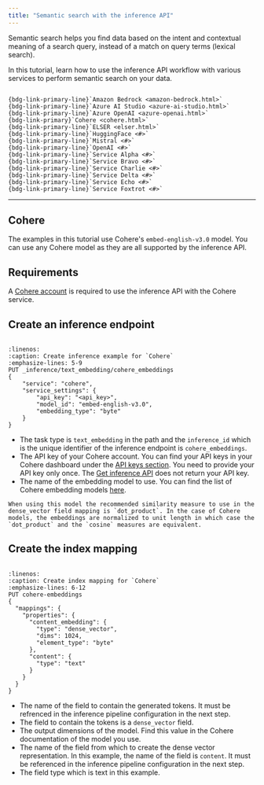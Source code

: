 ```yaml
---
title: "Semantic search with the inference API"
---
```


Semantic search helps you find data based on the intent and contextual meaning of a search query, instead of a match on query terms (lexical search).

In this tutorial, learn how to use the inference API workflow with various services to perform semantic search on your data.

```{admonition} Select your service

{bdg-link-primary-line}`Amazon Bedrock <amazon-bedrock.html>`
{bdg-link-primary-line}`Azure AI Studio <azure-ai-studio.html>`
{bdg-link-primary-line}`Azure OpenAI <azure-openai.html>`
{bdg-link-primary}`Cohere <cohere.html>`
{bdg-link-primary-line}`ELSER <elser.html>`
{bdg-link-primary-line}`HuggingFace <#>`
{bdg-link-primary-line}`Mistral <#>`
{bdg-link-primary-line}`OpenAI <#>`
{bdg-link-primary-line}`Service Alpha <#>`
{bdg-link-primary-line}`Service Bravo <#>`
{bdg-link-primary-line}`Service Charlie <#>`
{bdg-link-primary-line}`Service Delta <#>`
{bdg-link-primary-line}`Service Echo <#>`
{bdg-link-primary-line}`Service Foxtrot <#>`
```

----

## Cohere

The examples in this tutorial use Cohere's `embed-english-v3.0` model.
You can use any Cohere model as they are all supported by the inference API.

## Requirements

A [Cohere account](https://cohere.com/) is required to use the inference API with the Cohere service.

## Create an inference endpoint

```{include} _snippets/inference-endpoint.md
```

```{code-block} bash
:linenos:
:caption: Create inference example for `Cohere`
:emphasize-lines: 5-9
PUT _inference/text_embedding/cohere_embeddings
{
    "service": "cohere",
    "service_settings": {
        "api_key": "<api_key>",
        "model_id": "embed-english-v3.0",
        "embedding_type": "byte"
    }
}
```

* The task type is `text_embedding` in the path and the `inference_id` which is the unique identifier of the inference endpoint is `cohere_embeddings`.
* The API key of your Cohere account. You can find your API keys in your Cohere dashboard under the [API keys section](https://dashboard.cohere.com/api-keys). You need to provide your API key only once. The [Get inference API](https://www.elastic.co/guide/en/elasticsearch/reference/current/get-inference-api.html) does not return your API key.
* The name of the embedding model to use. You can find the list of Cohere embedding models [here](https://docs.cohere.com/reference/embed).

```{note}
When using this model the recommended similarity measure to use in the dense_vector field mapping is `dot_product`. In the case of Cohere models, the embeddings are normalized to unit length in which case the `dot_product` and the `cosine` measures are equivalent.
```

## Create the index mapping

```{include} _snippets/index-mapping.md
```

```{code-block} bash
:linenos:
:caption: Create index mapping for `Cohere`
:emphasize-lines: 6-12
PUT cohere-embeddings
{
  "mappings": {
    "properties": {
      "content_embedding": {
        "type": "dense_vector",
        "dims": 1024,
        "element_type": "byte"
      },
      "content": {
        "type": "text"
      }
    }
  }
}
```

* The name of the field to contain the generated tokens. It must be refrenced in the inference pipeline configuration in the next step.
* The field to contain the tokens is a `dense_vector` field.
* The output dimensions of the model. Find this value in the Cohere documentation of the model you use.
* The name of the field from which to create the dense vector representation. In this example, the name of the field is `content`. It must be referenced in the inference pipeline configuration in the next step.
* The field type which is text in this example.
